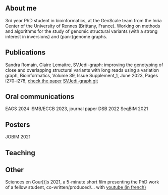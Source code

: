 ## About me

3rd year PhD student in bioinformatics, at the GenScale team from the Inria Center of the University of Rennes (Brittany, France).
Working on methods and algorithms for the study of genomic structural variants (with a strong interest in inversions) and (pan-)genome graphs.

## Publications

Sandra Romain, Claire Lemaitre, SVJedi-graph: improving the genotyping of close and overlapping structural variants with long reads using a variation graph, Bioinformatics, Volume 39, Issue Supplement_1, June 2023, Pages i270–i278, [check the paper](https://doi.org/10.1093/bioinformatics/btad237) [SVJedi-graph git](https://github.com/SandraLouise/SVJedi-graph)

## Oral communications

EAGS 2024
ISMB/ECCB 2023, journal paper
DSB 2022
SeqBIM 2021

## Posters

JOBIM 2021

## Teaching

## Other

Sciences en Cour[t]s 2021, a 5-minute short film presenting the PhD work of a fellow student, co-written/produced/... with  [youtube (in french)]()

